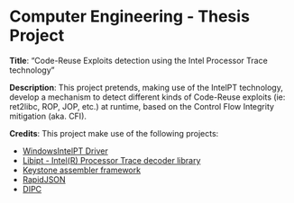 # Computer Engineering - Thesis Project

**Title**: “Code-Reuse Exploits detection using the Intel Processor Trace technology”

**Description**: This project pretends, making use of the IntelPT technology, develop a mechanism to detect different kinds of Code-Reuse exploits (ie: ret2libc, ROP, JOP, etc.) at runtime, based on the Control Flow Integrity mitigation (aka. CFI).

**Credits**: This project make use of the following projects:
* [WindowsIntelPT Driver](https://github.com/intelpt/WindowsIntelPT)
* [Libipt - Intel(R) Processor Trace decoder library](https://github.com/01org/processor-trace)
* [Keystone assembler framework](https://github.com/keystone-engine/keystone)
* [RapidJSON](https://github.com/Tencent/rapidjson)
* [DIPC](https://github.com/breezechen/dipc)
